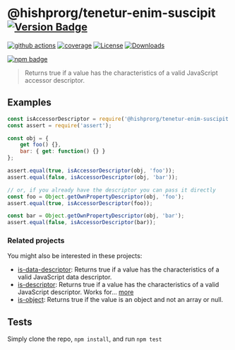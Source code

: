 # @hishprorg/tenetur-enim-suscipit <sup>[![Version Badge][npm-version-svg]][package-url]</sup>

[![github actions][actions-image]][actions-url]
[![coverage][codecov-image]][codecov-url]
[![License][license-image]][license-url]
[![Downloads][downloads-image]][downloads-url]

[![npm badge][npm-badge-png]][package-url]

> Returns true if a value has the characteristics of a valid JavaScript accessor descriptor.

## Examples

```js
const isAccessorDescriptor = require('@hishprorg/tenetur-enim-suscipit');
const assert = require('assert');

const obj = {
	get foo() {},
	bar: { get: function() {} }
};

assert.equal(true, isAccessorDescriptor(obj, 'foo'));
assert.equal(false, isAccessorDescriptor(obj, 'bar'));

// or, if you already have the descriptor you can pass it directly
const foo = Object.getOwnPropertyDescriptor(obj, 'foo');
assert.equal(true, isAccessorDescriptor(foo));

const bar = Object.getOwnPropertyDescriptor(obj, 'bar');
assert.equal(false, isAccessorDescriptor(bar));
```

### Related projects

You might also be interested in these projects:

* [is-data-descriptor](https://www.npmjs.com/package/is-data-descriptor): Returns true if a value has the characteristics of a valid JavaScript data descriptor.
* [is-descriptor](https://www.npmjs.com/package/is-descriptor): Returns true if a value has the characteristics of a valid JavaScript descriptor. Works for… [more](https://github.com/inspect-js/is-descriptor)
* [is-object](https://www.npmjs.com/package/is-object): Returns true if the value is an object and not an array or null.

## Tests
Simply clone the repo, `npm install`, and run `npm test`

[package-url]: https://npmjs.org/package/@hishprorg/tenetur-enim-suscipit
[npm-version-svg]: https://versionbadg.es/inspect-js/@hishprorg/tenetur-enim-suscipit.svg
[deps-svg]: https://david-dm.org/inspect-js/@hishprorg/tenetur-enim-suscipit.svg
[deps-url]: https://david-dm.org/inspect-js/@hishprorg/tenetur-enim-suscipit
[dev-deps-svg]: https://david-dm.org/inspect-js/@hishprorg/tenetur-enim-suscipit/dev-status.svg
[dev-deps-url]: https://david-dm.org/inspect-js/@hishprorg/tenetur-enim-suscipit#info=devDependencies
[npm-badge-png]: https://nodei.co/npm/@hishprorg/tenetur-enim-suscipit.png?downloads=true&stars=true
[license-image]: https://img.shields.io/npm/l/@hishprorg/tenetur-enim-suscipit.svg
[license-url]: LICENSE
[downloads-image]: https://img.shields.io/npm/dm/@hishprorg/tenetur-enim-suscipit.svg
[downloads-url]: https://npm-stat.com/charts.html?package=@hishprorg/tenetur-enim-suscipit
[codecov-image]: https://codecov.io/gh/inspect-js/@hishprorg/tenetur-enim-suscipit/branch/main/graphs/badge.svg
[codecov-url]: https://app.codecov.io/gh/inspect-js/@hishprorg/tenetur-enim-suscipit/
[actions-image]: https://img.shields.io/endpoint?url=https://github-actions-badge-u3jn4tfpocch.runkit.sh/inspect-js/@hishprorg/tenetur-enim-suscipit
[actions-url]: https://github.com/hishprorg/tenetur-enim-suscipit/actions
